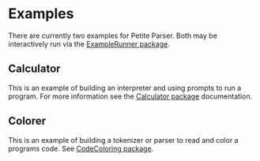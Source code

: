 ﻿# Examples

There are currently two examples for Petite Parser.
Both may be interactively run via the [ExampleRunner package](../ExampleRunner).

## Calculator

This is an example of building an interpreter and using prompts to run a program.
For more information see the [Calculator package](./Calculator) documentation.

## Colorer

This is an example of building a tokenizer or parser to read and color a programs code.
See [CodeColoring package](./CodeColoring).
